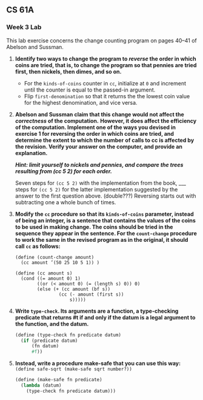 ## CS 61A
### Week 3 Lab

This lab exercise concerns the change counting program on pages 40–41 of Abelson and Sussman.

1. **Identify two ways to change the program to _reverse_ the order in which coins are tried, that is, to change**
    **the program so that pennies are tried first, then nickels, then dimes, and so on.**

    - For the `kinds-of-coins` counter in `cc`, initialize at `0` and increment until the counter is equal to the passed-in argument.
    - Flip `first-denomination` so that it returns the the lowest coin value for the highest denomination, and vice versa.

2. **Abelson and Sussman claim that this change would not affect the _correctness_ of the computation.**
    **However, it does affect the efficiency of the computation. Implement one of the ways you devised in**
    **exercise 1 for reversing the order in which coins are tried, and determine the extent to which the number**
    **of calls to cc is affected by the revision. Verify your answer on the computer, and provide an explanation.**

    **_Hint: limit yourself to nickels and pennies, and compare the trees resulting from (cc 5 2) for each order._**

    Seven steps for `(cc 5 2)` with the implementation from the book, ___ steps for `(cc 5 2)` for the latter implementation suggested by the answer to the first question above. (double???) Reversing starts out with subtracting one a whole bunch of times.

3. **Modify the `cc` procedure so that its `kinds-of-coins` parameter, instead of being an integer, is a**
    **sentence that contains the values of the coins to be used in making change. The coins should be tried in the**
    **sequence they appear in the sentence. For the `count-change` procedure to work the same in the revised**
    **program as in the original, it should call `cc` as follows:**
    ```
    (define (count-change amount)
      (cc amount ’(50 25 10 5 1)) )

    (define (cc amount s)
      (cond ((= amount 0) 1)
            ((or (< amount 0) (= (length s) 0)) 0)
            (else (+ (cc amount (bf s))
                    (cc (- amount (first s))
                        s)))))
    ```

4. **Write `type-check`. Its arguments are a function, a type-checking**
    **predicate that returns #t if and only if the datum is a legal**
    **argument to the function, and the datum.**

    ```scheme
    (define (type-check fn predicate datum)
      (if (predicate datum)
          (fn datum)
          #f))
    ```

5. **Instead, write a procedure make-safe that you can use this way:**
    `(define safe-sqrt (make-safe sqrt number?))`

    ```scheme
    (define (make-safe fn predicate)
      (lambda (datum)
        (type-check fn predicate datum)))
    ```
